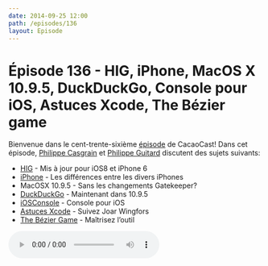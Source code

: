 ```yaml
---
date: 2014-09-25 12:00
path: /episodes/136
layout: Episode
---
```

# Épisode 136 - HIG, iPhone, MacOS X 10.9.5, DuckDuckGo, Console pour iOS, Astuces Xcode, The Bézier game
<p>Bienvenue dans le cent-trente-sixième <a href="https://cacaocast.com/media/cacaocast_136.m4a" title="CacaoCast Episode 136">épisode</a> de CacaoCast! Dans cet épisode, <a href="http://www.twitter.com/philippec" title="Philippe Casgrain sur Twitter">Philippe Casgrain</a> et <a href="http://www.twitter.com/philippeguitard" title="Philippe Guitard sur Twitter">Philippe Guitard</a> discutent des sujets suivants:</p>
<ul><li><a href="https://developer.apple.com/library/ios/documentation/UserExperience/Conceptual/MobileHIG/index.html" title="HIG">HIG</a> - Mis à jour pour iOS8 et iPhone 6</li>
<li><a href="http://www.paintcodeapp.com/news/iphone-6-screens-demystified" title="iPhone">iPhone</a> - Les différences entre les divers iPhones</li>
<li>MacOSX 10.9.5 - Sans les changements Gatekeeper?</li>
<li><a href="http://duckduckgo.com" title="DuckDuckGo">DuckDuckGo</a> - Maintenant dans 10.9.5</li>
<li><a href="http://lemonjar.com/iosconsole/" title="iOSConsole">iOSConsole</a> - Console pour iOS</li>
<li><a href="https://twitter.com/joar_at_work/status/512642834814345217" title="Astuces Xcode">Astuces Xcode</a> - Suivez Joar Wingfors</li>
<li><a href="http://bezier.method.ac" title="The Bézier Game">The Bézier Game</a> - Maîtrisez l’outil</li>
</ul>
<p><audio controls><source src="https://cacaocast.com/media/cacaocast_136.m4a" type="audio/mpeg"><source src="https://cacaocast.com/media/cacaocast_136.m4a" type="audio/mp4">Votre navigateur ne supporte pas l'élément audio / Your browser does not support the audio element.</audio></p>
